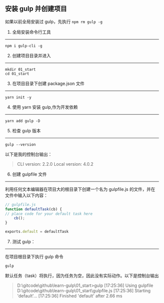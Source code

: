 ## 安装 gulp 并创建项目
如果以前全局安装过 gulp，先执行 `npm rm gulp -g`

1. 全局安装命令行工具
---
```
npm i gulp-cli -g
```

2. 创建项目目录并进入
---
```
mkdir 01_start
cd 01_start
```

3. 在项目目录下创建 package.json 文件
---
```
yarn init -y
```

4. 使用 yarn 安装 gulp,作为开发依赖
---
```
yarn add gulp -D
```

5. 检查 gulp 版本
---
```
gulp --version
```
以下是我的控制台输出：
> CLI version: 2.2.0
Local version: 4.0.2

6. 创建 gulpfile 文件
---
利用任何文本编辑器在项目大的根目录下创建一个名为 gulpfile.js 的文件，并在文件中输入以下内容：
```javascript
// gulpfile.js
function defaultTask(cb) { 
// place code for your default task here
	cb();
}

exports.default = defaultTask
```

7. 测试 gulp：
---
在项目根目录下执行 gulp 命令
```shell
gulp
```
默认任务（task）将执行，因为任务为空，因此没有实际动作。以下是控制台输出

> D:\gitcode\github\learn-gulp\01_start>gulp
[17:25:36] Using gulpfile D:\gitcode\github\learn-gulp\01_start\gulpfile.js
[17:25:36] Starting 'default'...
[17:25:36] Finished 'default' after 2.66 ms